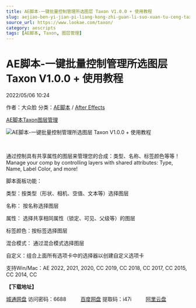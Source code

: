 ```yaml
---
title: AE脚本-一键批量控制管理所选图层 Taxon V1.0.0 + 使用教程
slug: aejiao-ben-yi-jian-pi-liang-kong-zhi-guan-li-suo-xuan-tu-ceng-taxon-v1-0-0-shi-yong-jiao-cheng
source_url: https://www.lookae.com/taxon/
category: aescripts
tags: [AE脚本, Taxon, 图层管理]
---
```

# AE脚本-一键批量控制管理所选图层 Taxon V1.0.0 + 使用教程

2022/05/06 10:24

作者：大众脸
分类：[AE脚本](https://www.lookae.com/after-effects/aescripts/) / [After Effects](https://www.lookae.com/after-effects/)

[AE脚本](https://www.lookae.com/tag/ae%e8%84%9a%e6%9c%ac/)[Taxon](https://www.lookae.com/tag/taxon/)[图层管理](https://www.lookae.com/tag/%e5%9b%be%e5%b1%82%e7%ae%a1%e7%90%86/)

![AE脚本-一键批量控制管理所选图层 Taxon V1.0.0 + 使用教程](https://www.lookae.com/wp-content/uploads/2022/05/Taxon.jpg "AE脚本-一键批量控制管理所选图层 Taxon V1.0.0 + 使用教程-LookAE.com")

[﻿﻿﻿](https://cloud.video.taobao.com//play/u/705956171/p/1/e/6/t/1/358805978311.mp4)

通过控制具有共享属性的图层来管理您的合成：类型、名称、标签颜色等等！Manage your comp by controlling layers with shared attributes: Type, Name, Label Color, and more!

脚本面板功能：

类型：按类型（形状、相机、空值、文本等）选择图层

名称： 按名称选择图层

属性： 选择共享相同属性（锁定、可见、父级等）的图层

标签颜色：按标签选择图层

混合模式： 通过混合模式选择图层

自定义：组合上面所有选项卡中的选择器以创建自定义选项卡

支持Win/Mac：AE 2022, 2021, 2020, CC 2019, CC 2018, CC 2017, CC 2015, CC 2014, CC

**【下载地址】**

[城通网盘](https://url70.ctfile.com/f/2827370-577678570-5f2003?p=4431) 访问密码：6688          [百度网盘](https://pan.baidu.com/s/1uNKXD2vE6VjyRbuokKZCyg?pwd=i47i) 提取码：i47i          [阿里云盘](https://www.aliyundrive.com/s/ciXpTfyBsxY)
